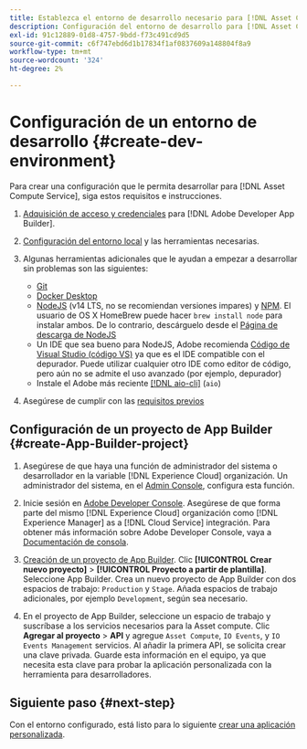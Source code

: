 ```yaml
---
title: Establezca el entorno de desarrollo necesario para [!DNL Asset Compute Service]
description: Configuración del entorno de desarrollo para [!DNL Asset Compute Service] para empezar a crear y probar código personalizado.
exl-id: 91c12889-01d8-4757-9bdd-f73c491cd9d5
source-git-commit: c6f747ebd6d1b17834f1af0837609a148804f8a9
workflow-type: tm+mt
source-wordcount: '324'
ht-degree: 2%

---
```


# Configuración de un entorno de desarrollo {#create-dev-environment}

Para crear una configuración que le permita desarrollar para [!DNL Asset Compute Service], siga estos requisitos e instrucciones.

1. [Adquisición de acceso y credenciales](https://developer.adobe.com/app-builder/docs/getting_started/#acquire-access-and-credentials) para [!DNL Adobe Developer App Builder].

1. [Configuración del entorno local](https://developer.adobe.com/app-builder/docs/getting_started/#local-environment-set-up) y las herramientas necesarias.

1. Algunas herramientas adicionales que le ayudan a empezar a desarrollar sin problemas son las siguientes:

   * [Git](https://git-scm.com/)
   * [Docker Desktop](https://www.docker.com/get-started)
   * [NodeJS](https://nodejs.org) (v14 LTS, no se recomiendan versiones impares) y [NPM](https://www.npmjs.com). El usuario de OS X HomeBrew puede hacer `brew install node` para instalar ambos. De lo contrario, descárguelo desde el [Página de descarga de NodeJS](https://nodejs.org/en/)
   * Un IDE que sea bueno para NodeJS, Adobe recomienda [Código de Visual Studio (código VS)](https://code.visualstudio.com) ya que es el IDE compatible con el depurador. Puede utilizar cualquier otro IDE como editor de código, pero aún no se admite el uso avanzado (por ejemplo, depurador)
   * Instale el Adobe más reciente [[!DNL aio-cli]](https://github.com/adobe/aio-cli) (`aio`)
   <!-- - install using `npm install -g @adobe/aio-cli@7.1.0` -->

1. Asegúrese de cumplir con las [requisitos previos](/help/using/understand-extensibility.md#prerequisites-and-provisioning)

<!--
>[!NOTE]
>
>For now, use [!DNL Adobe I/O] CLI v7.1.0 of and do not use [!DNL Adobe I/O] CLI v8.
-->

## Configuración de un proyecto de App Builder {#create-App-Builder-project}

1. Asegúrese de que haya una función de administrador del sistema o desarrollador en la variable [!DNL Experience Cloud] organización. Un administrador del sistema, en el [Admin Console](https://adminconsole.adobe.com/overview), configura esta función.

1. Inicie sesión en [Adobe Developer Console](https://developer.adobe.com/console/user/servicesandapis). Asegúrese de que forma parte del mismo [!DNL Experience Cloud] organización como [!DNL Experience Manager] as a [!DNL Cloud Service] integración. Para obtener más información sobre Adobe Developer Console, vaya a [Documentación de consola](https://developer.adobe.com/developer-console/docs/guides/).

1. [Creación de un proyecto de App Builder](https://developer.adobe.com/app-builder/docs/getting_started/first_app/). Clic **[!UICONTROL Crear nuevo proyecto]** > **[!UICONTROL Proyecto a partir de plantilla]**. Seleccione App Builder. Crea un nuevo proyecto de App Builder con dos espacios de trabajo: `Production` y `Stage`. Añada espacios de trabajo adicionales, por ejemplo `Development`, según sea necesario.

1. En el proyecto de App Builder, seleccione un espacio de trabajo y suscríbase a los servicios necesarios para la Asset compute. Clic **Agregar al proyecto** > **API** y agregue `Asset Compute`, `IO Events`, y `IO Events Management` servicios. Al añadir la primera API, se solicita crear una clave privada. Guarde esta información en el equipo, ya que necesita esta clave para probar la aplicación personalizada con la herramienta para desarrolladores.

## Siguiente paso {#next-step}

Con el entorno configurado, está listo para lo siguiente [crear una aplicación personalizada](develop-custom-application.md).

<!-- More ideas:
 
* Any steps in the beginning that lead to gotchas later should be called out for caution? For example,
  * don't change some defaults initially
  * know risks when deviating from standard path
  * naming conventions to follow
  * Retrieve and format credentials (YAML file details)

TBD: When aio-cli v8 bugs are resolved, update the AIO CLI install command to remove v7.x reference and instruct users to use the latest version. See CQDOC-18346.

-->
